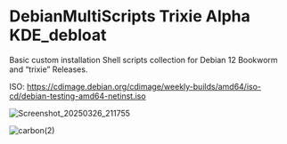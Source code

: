 # DebianMultiScripts Trixie Alpha KDE_debloat

Basic custom installation Shell scripts collection for Debian 12 Bookworm and “trixie” Releases.

ISO: https://cdimage.debian.org/cdimage/weekly-builds/amd64/iso-cd/debian-testing-amd64-netinst.iso

![Screenshot_20250326_211755](https://github.com/user-attachments/assets/1fd8db37-0854-46cd-8222-2959b45fbf86)

![carbon(2)](https://github.com/user-attachments/assets/807d4a47-ae3b-4bbb-8d83-f43911b1940a)
